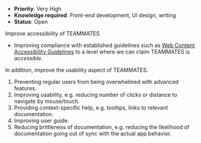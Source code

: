 * **Priority**: Very High
* **Knowledge required**: Front-end development, UI design, writing
* **Status**: Open

Improve accessibility of TEAMMATES
* Improving compliance with established guidelines such as [Web Content Accessibility Guidelines](https://www.w3.org/WAI/standards-guidelines/wcag/) to a level where we can claim TEAMMATES is _accessible_.

In addition, improve the usability aspect of TEAMMATES.

1. Preventing regular users from being overwhelmed with advanced features.
1. Improving usability, e.g. reducing number of clicks or distance to navigate by mouse/touch.
1. Providing context-specific help, e.g. tooltips, links to relevant documentation.
1. Improving user guide.
1. Reducing brittleness of documentation, e.g. reducing the likelihood of documentation going out of sync with the actual app behavior. 
